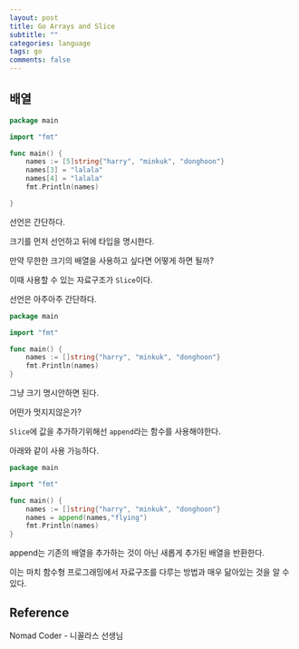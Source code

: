 ```yaml
---
layout: post
title: Go Arrays and Slice
subtitle: ""
categories: language
tags: go
comments: false
---
```


## 배열

```go
package main

import "fmt"

func main() {
	names := [5]string{"harry", "minkuk", "donghoon"}
	names[3] = "lalala"
	names[4] = "lalala"
	fmt.Println(names)

}
```

선언은 간단하다.

크기를 먼저 선언하고 뒤에 타입을 명시한다.

만약 무한한 크기의 배열을 사용하고 싶다면 어떻게 하면 될까?

이때 사용할 수 있는 자료구조가 `Slice`이다.

선언은 아주아주 간단하다.

```go
package main

import "fmt"

func main() {
	names := []string{"harry", "minkuk", "donghoon"}
	fmt.Println(names)
}
```

그냥 크기 명시안하면 된다.

어떤가 멋지지않은가?

`Slice`에 값을 추가하기위해선 `append`라는 함수를 사용해야한다.

아래와 같이 사용 가능하다.

```go
package main

import "fmt"

func main() {
	names := []string{"harry", "minkuk", "donghoon"}
	names = append(names,"flying")
	fmt.Println(names)
}
```

append는 기존의 배열을 추가하는 것이 아닌 새롭게 추가된 배열을 반환한다.

이는 마치 함수형 프로그래밍에서 자료구조를 다루는 방법과 매우 닮아있는 것을 알 수 있다.

## Reference

Nomad Coder - 니꼴라스 선생님
